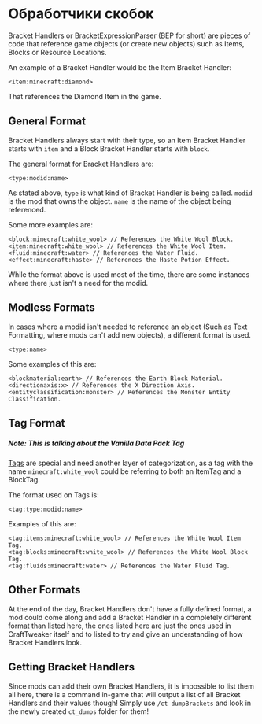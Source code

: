 # Обработчики скобок

Bracket Handlers or BracketExpressionParser (BEP for short) are pieces of code that reference game objects (or create new objects) such as Items, Blocks or Resource Locations.

An example of a Bracket Handler would be the Item Bracket Handler:

```zenscript
<item:minecraft:diamond>
```

That references the Diamond Item in the game.

## General Format

Bracket Handlers always start with their type, so an Item Bracket Handler starts with `item` and a Block Bracket Handler starts with `block`.

The general format for Bracket Handlers are:

```zenscript
<type:modid:name>
```

As stated above, `type` is what kind of Bracket Handler is being called. `modid` is the mod that owns the object. `name` is the name of the object being referenced.

Some more examples are:

```zenscript
<block:minecraft:white_wool> // References the White Wool Block.
<item:minecraft:white_wool> // References the White Wool Item.
<fluid:minecraft:water> // References the Water Fluid.
<effect:minecraft:haste> // References the Haste Potion Effect.
```

While the format above is used most of the time, there are some instances where there just isn't a need for the modid.

## Modless Formats

In cases where a modid isn't needed to reference an object (Such as Text Formatting, where mods can't add new objects), a different format is used.

```zenscript
<type:name>
```

Some examples of this are:

```zenscript
<blockmaterial:earth> // References the Earth Block Material.
<directionaxis:x> // References the X Direction Axis.
<entityclassification:monster> // References the Monster Entity Classification.
```

## Tag Format

##### Note: This is talking about the Vanilla Data Pack Tag

[Tags](https://minecraft.gamepedia.com/Tag) are special and need another layer of categorization, as a tag with the name `minecraft:white_wool` could be referring to both an ItemTag and a BlockTag.

The format used on Tags is:

```zenscript
<tag:type:modid:name>
```

Examples of this are:

```zenscript
<tag:items:minecraft:white_wool> // References the White Wool Item Tag.
<tag:blocks:minecraft:white_wool> // References the White Wool Block Tag.
<tag:fluids:minecraft:water> // References the Water Fluid Tag.
```


## Other Formats

At the end of the day, Bracket Handlers don't have a fully defined format, a mod could come along and add a Bracket Handler in a completely different format than listed here, the ones listed here are just the ones used in CraftTweaker itself and to listed to try and give an understanding of how Bracket Handlers look.


## Getting Bracket Handlers

Since mods can add their own Bracket Handlers, it is impossible to list them all here, there is a command in-game that will output a list of all Bracket Handlers and their values though! Simply use `/ct dumpBrackets` and look in the newly created `ct_dumps` folder for them!